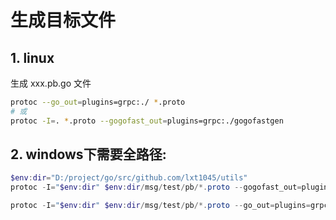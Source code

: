 
# 生成目标文件
## 1. linux
生成 xxx.pb.go 文件
```sh
protoc --go_out=plugins=grpc:./ *.proto
# 或
protoc -I=. *.proto --gogofast_out=plugins=grpc:./gogofastgen
```

## 2. windows下需要全路径:
```ps1
$env:dir="D:/project/go/src/github.com/lxt1045/utils"
protoc -I="$env:dir" $env:dir/msg/test/pb/*.proto --gogofast_out=plugins=grpc:"$env:dir/msg/test/pb/" 

protoc -I="$env:dir" $env:dir/msg/test/pb/*.proto --go_out=plugins=grpc:"$env:dir/msg/test/pb/" 
```


